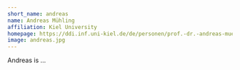 ```yaml
---
short_name: andreas
name: Andreas Mühling
affiliation: Kiel University
homepage: https://ddi.inf.uni-kiel.de/de/personen/prof.-dr.-andreas-muehling
image: andreas.jpg
---
```


Andreas is ...